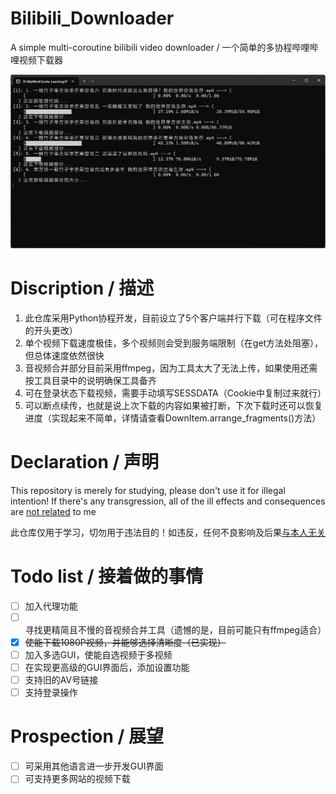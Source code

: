 # Bilibili_Downloader
A simple multi-coroutine bilibili video downloader / 一个简单的多协程哔哩哔哩视频下载器

![image](./sample_1.png)


# Discription / 描述
1. 此仓库采用Python协程开发，目前设立了5个客户端并行下载（可在程序文件的开头更改）
2. 单个视频下载速度极佳，多个视频则会受到服务端限制（在get方法处阻塞），但总体速度依然很快
3. 音视频合并部分目前采用ffmpeg，因为工具太大了无法上传，如果使用还需按工具目录中的说明确保工具备齐
4. 可在登录状态下载视频，需要手动填写SESSDATA（Cookie中复制过来就行）
5. 可以断点续传，也就是说上次下载的内容如果被打断，下次下载时还可以恢复进度（实现起来不简单，详情请查看DownItem.arrange_fragments()方法）

# Declaration / 声明
This repository is merely for studying, please don't use it for illegal intention! If there's any transgression, all of the ill effects and consequences are <u>not related</u> to me

此仓库仅用于学习，切勿用于违法目的！如违反，任何不良影响及后果<u>与本人无关</u>

# Todo list / 接着做的事情
- [ ] 加入代理功能
- [ ] 寻找更精简且不慢的音视频合并工具（遗憾的是，目前可能只有ffmpeg适合）
- [x] ~~使能下载1080P视频，并能够选择清晰度（已实现）~~
- [ ] 加入多选GUI，使能自选视频于多视频
- [ ] 在实现更高级的GUI界面后，添加设置功能
- [ ] 支持旧的AV号链接
- [ ] 支持登录操作

# Prospection / 展望
- [ ] 可采用其他语言进一步开发GUI界面
- [ ] 可支持更多网站的视频下载

